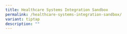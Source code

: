 ```yaml
---
title: Healthcare Systems Integration Sandbox
permalink: /healthcare-systems-integration-sandbox/
variant: tiptap
description: ""
---
```

